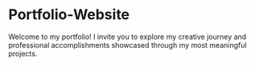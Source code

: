 # Portfolio-Website
Welcome to my portfolio! I invite you to explore my creative journey and professional accomplishments showcased through my most meaningful projects.
